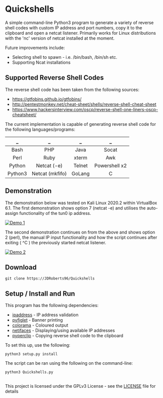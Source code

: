 # Quickshells
A simple command-line Python3 program to generate a variety of reverse shell codes with custom IP address and port numbers, copy it to the clipboard and open a netcat listener. Primarily works for Linux distributions with the 'nc' version of netcat installed at the moment.

Future improvements include:
* Selecting shell to spawn - i.e. /bin/bash, /bin/sh etc.
* Supporting Ncat installations

## Supported Reverse Shell Codes
The reverse shell code has been taken from the following sources:

* https://gtfobins.github.io/gtfobins/
* http://pentestmonkey.net/cheat-sheet/shells/reverse-shell-cheat-sheet
* https://www.hackersinterview.com/oscp/reverse-shell-one-liners-oscp-cheatsheet/

The current implementation is capable of generating reverse shell code for the following languages/programs:


| _ | _ | _ | _
| :---: | :---: | :---: | :--: | 
| Bash    | PHP             | Java | Socat
| Perl    | Ruby            | xterm | Awk
| Python  | Netcat (-e)     | Telnet | Powershell x2
| Python3 | Netcat (mkfifo) | GoLang | C

## Demonstration
The demonstration below was tested on Kali Linux 2020.2 within VirtualBox 6.1. The first demonstration shows option 7 (netcat -e) and utilises the auto-assign functionality of the tun0 ip address.

[![Demo 1](https://img.youtube.com/vi/2JltaulExbs/hqdefault.jpg)](https://youtu.be/2JltaulExbs)  

The second demonstration continues on from the above and shows option 2 (perl), the manual IP input functionality and how the script continues after exiting ( ^C ) the previously started netcat listener.   

[![Demo 2](https://img.youtube.com/vi/uIjs582PK5A/hqdefault.jpg)](https://youtu.be/uIjs582PK5A) 


## Download
```
git clone https://JDRoberts96/Quickshells
```

## Setup / Install and Run
This program has the following dependencies:

* [ipaddress](https://pypi.org/project/ipaddress/) - IP address validation
* [pyfiglet](https://pypi.org/project/pyfiglet/) - Banner printing
* [colorama](https://pypi.org/project/colorama/) - Coloured output
* [netifaces](https://pypi.org/project/netifaces/) - Displaying/using available IP addresses
* [pyperclip](https://pypi.org/project/pyperclip/) - Copying reverse shell code to the clipboard

To set this up, use the following:

```
python3 setup.py install
```

The script can be ran using the following on the command-line:

```
python3 Quickshells.py
```

##
This project is licensed under the GPLv3 License - see the [LICENSE](LICENSE) file for details
